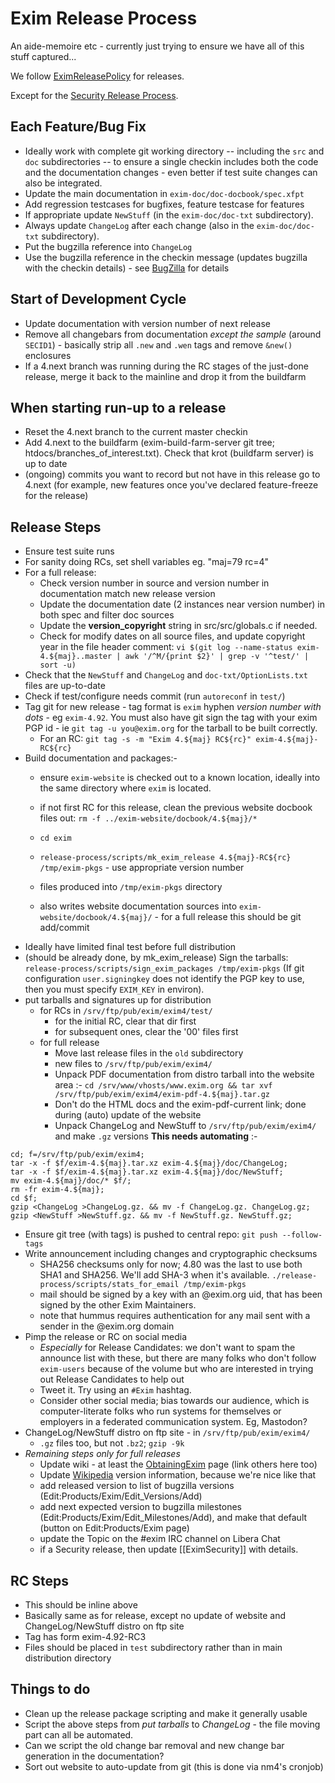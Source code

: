 Exim Release Process
====================

An aide-memoire etc - currently just trying to ensure we have all of this
stuff captured...

We follow [EximReleasePolicy](EximReleasePolicy) for releases.

Except for the [Security Release Process](SecurityReleaseProcess).


Each Feature/Bug Fix
--------------------
-   Ideally work with complete git working directory -- including the
    `src` and `doc` subdirectories -- to ensure a single checkin
    includes both the code and the documentation changes - even better
    if test suite changes can also be integrated.
-   Update the main documentation in `exim-doc/doc-docbook/spec.xfpt`
-   Add regression testcases for bugfixes, feature testcase for features
-   If appropriate update `NewStuff` (in the `exim-doc/doc-txt`
    subdirectory).
-   Always update `ChangeLog` after each change (also in the
    `exim-doc/doc-txt` subdirectory).
-   Put the bugzilla reference into `ChangeLog`
-   Use the bugzilla reference in the checkin message (updates bugzilla
    with the checkin details) - see [BugZilla](BugZilla) for details

Start of Development Cycle
--------------------------
-   Update documentation with version number of next release
-   Remove all changebars from documentation *except the sample* (around
    `SECID1`) - basically strip all `.new` and `.wen` tags and remove
    `&new()` enclosures
-   If a 4.next branch was running during the RC stages of the just-done release,
    merge it back to the mainline and drop it from the buildfarm

When starting run-up to a release
---------------------------------
-   Reset the 4.next branch to the current master checkin
-   Add 4.next to the buildfarm (exim-build-farm-server git tree; htdocs/branches_of_interest.txt).
    Check that krot (buildfarm server) is up to date
-   (ongoing) commits you want to record but not have in this release go to 4.next
    (for example, new features once you've declared feature-freeze for the release)

Release Steps
-------------
-   Ensure test suite runs
-   For sanity doing RCs, set shell variables eg. "maj=79 rc=4"
-   For a full release:
    - Check version number in source and version number in documentation match new release version
    - Update the documentation date (2 instances near version number) in both spec and filter doc sources
    - Update the **version_copyright** string in src/src/globals.c if needed.
    - Check for modify dates on all source files, and update copyright year in the file header comment: `vi $(git log --name-status exim-4.${maj}..master | awk '/^M/{print $2}' | grep -v '^test/' | sort -u)`
-   Check that the `NewStuff` and `ChangeLog` and
    `doc-txt/OptionLists.txt` files are up-to-date
-   Check if test/configure needs commit (run `autoreconf` in `test/`)
-   Tag git for new release - tag format is `exim` hyphen *version
    number with dots* - eg `exim-4.92`. You must also have git
    sign the tag with your exim PGP id - ie `git tag -u you@exim.org` for
    the tarball to be built correctly.
    + For an RC: `git tag -s -m "Exim 4.${maj} RC${rc}" exim-4.${maj}-RC${rc}`
-   Build documentation and packages:-
    -   ensure `exim-website` is checked out to a known location,
	ideally into the same directory where `exim` is located.

    -   if not first RC for this release, clean the previous website docbook files out: `rm -f ../exim-website/docbook/4.${maj}/*`
    -   `cd exim`
    -   `release-process/scripts/mk_exim_release 4.${maj}-RC${rc} /tmp/exim-pkgs` - use
        appropriate version number
    -   files produced into `/tmp/exim-pkgs` directory
    -   also writes website documentation sources into
        `exim-website/docbook/4.${maj}/` - for a full release this should be
        git add/commit
-   Ideally have limited final test before full distribution
-   (should be already done, by mk_exim_release) Sign the tarballs: `release-process/scripts/sign_exim_packages /tmp/exim-pkgs`
    (If git configuration `user.signingkey` does not identify the PGP key to
    use, then you must specify `EXIM_KEY` in environ).
-   put tarballs and signatures up for distribution
    -   for RCs in `/srv/ftp/pub/exim/exim4/test/`
        - for the initial RC, clear that dir first
        - for subsequent ones, clear the '00' files first
    -   for full release
        - Move last release files in the `old` subdirectory
        - new files to `/srv/ftp/pub/exim/exim4/`
        - Unpack PDF documentation from distro tarball into the website area :- `cd /srv/www/vhosts/www.exim.org && tar xvf /srv/ftp/pub/exim/exim4/exim-pdf-4.${maj}.tar.gz`
        - Don't do the HTML docs and the exim-pdf-current link; done during (auto) update of the website
        - Unpack ChangeLog and NewStuff to `/srv/ftp/pub/exim/exim4/` and make `.gz` versions **This needs automating** :-
~~~
cd; f=/srv/ftp/pub/exim/exim4;
tar -x -f $f/exim-4.${maj}.tar.xz exim-4.${maj}/doc/ChangeLog;
tar -x -f $f/exim-4.${maj}.tar.xz exim-4.${maj}/doc/NewStuff;
mv exim-4.${maj}/doc/* $f/;
rm -fr exim-4.${maj};
cd $f;
gzip <ChangeLog >ChangeLog.gz. && mv -f ChangeLog.gz. ChangeLog.gz;
gzip <NewStuff >NewStuff.gz. && mv -f NewStuff.gz. NewStuff.gz;
~~~

-   Ensure git tree (with tags) is pushed to central repo: `git push --follow-tags`
-   Write announcement including changes and cryptographic checksums
    -   SHA256 checksums only for now; 4.80 was the last to use both
        SHA1 and SHA256. We'll add SHA-3 when it's available.
        `./release-process/scripts/stats_for_email /tmp/exim-pkgs`
    -   mail should be signed by a key with an @exim.org uid, that has
        been signed by the other Exim Maintainers.
    -   note that hummus requires authentication for any mail sent with
        a sender in the @exim.org domain
-   Pimp the release or RC on social media
    -   *Especially* for Release Candidates: we don't want to spam the
        announce list with these, but there are many folks who don't
        follow `exim-users` because of the volume but who are interested
        in trying out Release Candidates to help out
    -   Tweet it. Try using an `#Exim` hashtag.
    -   Consider other social media; bias towards our audience, which is
        computer-literate folks who run systems for themselves or employers in
        a federated communication system.  Eg, Mastodon?
-   ChangeLog/NewStuff distro on ftp site - in
    `/srv/ftp/pub/exim/exim4/`
    -   `.gz` files too, but not `.bz2`; `gzip -9k`
-   _Remaining steps only for full releases_
    -   Update wiki - at least the [ObtainingExim](ObtainingExim) page
        (link others here too)
    -   Update [Wikipedia](http://en.wikipedia.org/wiki/Exim) version
        information, because we're nice like that
    -   add released version to list of bugzilla versions (Edit:Products/Exim/Edit_Versions/Add)
    -   add next expected version to bugzilla milestones (Edit:Products/Exim/Edit_Milestones/Add),
    and make that default (button on Edit:Products/Exim page)
    -   update the Topic on the #exim IRC channel on Libera Chat
    -   if a Security release, then update [[EximSecurity]] with details.


RC Steps
--------
-   This should be inline above
-   Basically same as for release, except no update of website and
    ChangeLog/NewStuff distro on ftp site
-   Tag has form exim-4.92-RC3
-   Files should be placed in `test` subdirectory rather than in main
    distribution directory


Things to do
------------
-   Clean up the release package scripting and make it generally usable
-   Script the above steps from *put tarballs* to *ChangeLog* - the file
    moving part can all be automated.
-   Can we script the old change bar removal and new change bar
    generation in the documentation?
-   Sort out website to auto-update from git (this is done via nm4's cronjob)
